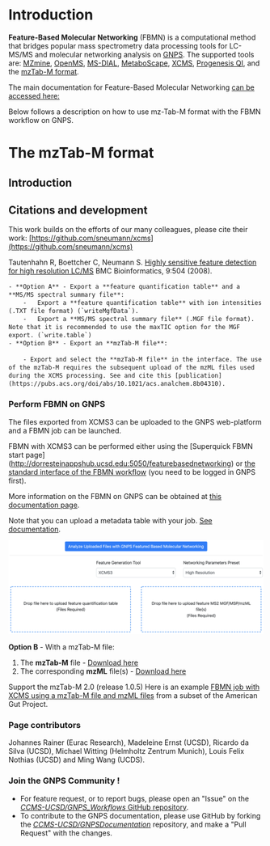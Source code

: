 # Introduction

**Feature-Based Molecular Networking** (FBMN) is a computational method that bridges popular mass spectrometry data processing tools for LC-MS/MS and molecular networking analysis on [GNPS](http://gnps.ucsd.edu). The supported tools are: [MZmine](featurebasedmolecularnetworking-with-mzmine2.md), [OpenMS](featurebasedmolecularnetworking-with-openms.md), [MS-DIAL](featurebasedmolecularnetworking-with-ms-dial.md), [MetaboScape](featurebasedmolecularnetworking-with-metaboscape.md), [XCMS](featurebasedmolecularnetworking-with-xcms3.md), [Progenesis QI](featurebasedmolecularnetworking-with-progenesisQI.md), and the [mzTab-M format](featurebasedmolecularnetworking-with-mztab-m.md).

The main documentation for Feature-Based Molecular Networking [can be accessed here:](featurebasedmolecularnetworking.md)

Below follows a description on how to use mz-Tab-M format with the FBMN workflow on GNPS.

# The mzTab-M format

## Introduction

## Citations and development

This work builds on the efforts of our many colleagues, please cite their work: [https://github.com/sneumann/xcms](https://github.com/sneumann/xcms)

Tautenhahn R, Boettcher C, Neumann S. [Highly sensitive feature detection for
high resolution LC/MS](https://doi.org/10.1186/1471-2105-9-504) BMC
Bioinformatics, 9:504 (2008).


	- **Option A** - Export a **feature quantification table** and a **MS/MS spectral summary file**:
		-	Export a **feature quantification table** with ion intensities (.TXT file format) (`writeMgfData`).
		-  	Export a **MS/MS spectral summary file** (.MGF file format). Note that it is recommended to use the maxTIC option for the MGF export. (`write.table`)
	- **Option B** - Export an **mzTab-M file**:
 
 		- Export and select the **mzTab-M file** in the interface. The use of the mzTab-M requires the subsequent upload of the mzML files used during the XCMS processing. See and cite this [publication](https://pubs.acs.org/doi/abs/10.1021/acs.analchem.8b04310).
 

### Perform FBMN on GNPS

The files exported from XCMS3 can be uploaded to the GNPS web-platform and a
FBMN job can be launched.

FBMN with XCMS3 can be performed either using the [Superquick FBMN start page] (http://dorresteinappshub.ucsd.edu:5050/featurebasednetworking) or [the standard interface of the FBMN workflow](https://gnps.ucsd.edu/ProteoSAFe/index.jsp?params=%7B%22workflow%22:%22FEATURE-BASED-MOLECULAR-NETWORKING%22,%22library_on_server%22:%22d.speclibs;%22%7D) (you need to be logged in GNPS first).

More information on the FBMN on GNPS can
be obtained at [this documentation page](featurebasedmolecularnetworking.md).

Note that you can upload a metadata table with your job. [See
documentation](networking.md#metadata).

![img](img/featurebasedmolecularnetworking/xcms_quickstart.png)

**Option B** - With a mzTab-M file:

1. The **mzTab-M** file - [Download here](tutorials/AG_tutorial_files/TBProvided)
2. The corresponding **mzML** file(s) - [Download here](tutorials/AG_tutorial_files/TBProvided)

Support the mzTab-M 2.0 (release 1.0.5)
Here is an example [FBMN job with XCMS using a mzTab-M file and mzML files](TBProv) from a subset of the American Gut Project.

### Page contributors

Johannes Rainer (Eurac Research), Madeleine Ernst (UCSD), Ricardo da Silva
(UCSD), Michael Witting (Helmholtz Zentrum Munich), Louis Felix Nothias (UCSD) and Ming Wang (UCDS). 

### Join the GNPS Community !

- For feature request, or to report bugs, please open an "Issue" on the [*CCMS-UCSD/GNPS_Workflows* GitHub repository](https://github.com/CCMS-UCSD/GNPS_Workflows).
- To contribute to the GNPS documentation, please use GitHub by forking the [*CCMS-UCSD/GNPSDocumentation*]((https://github.com/CCMS-UCSD/GNPSDocumentation)) repository, and make a "Pull Request" with the changes.
